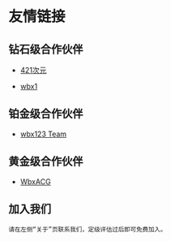 # 友情链接

## 钻石级合作伙伴

- [421次元](https://421cy.com)

- [wbx1](https://wbx1.com)

## 铂金级合作伙伴

- [wbx123 Team](https://wbx123.org)

## 黄金级合作伙伴

- [WbxACG](https://wbxacg.com)

## 加入我们

    请在左侧“关于”页联系我们，定级评估过后即可免费加入。
